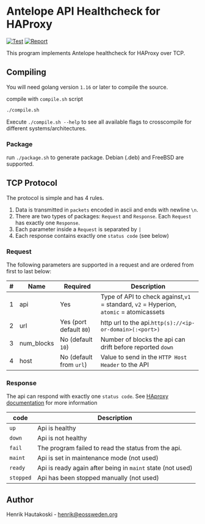 # Antelope API Healthcheck for HAProxy

[![Test](https://github.com/eosswedenorg/antelope-api-healthcheck/actions/workflows/test.yml/badge.svg)](https://github.com/eosswedenorg/antelope-api-healthcheck/actions/workflows/test.yml)
[![Report](https://goreportcard.com/badge/github.com/eosswedenorg/antelope-api-healthcheck)](https://goreportcard.com/report/github.com/eosswedenorg/antelope-api-healthcheck)

This program implements Antelope healthcheck for HAProxy over TCP.

## Compiling

You will need golang version `1.16` or later to compile the source.

compile with `compile.sh` script

```sh
./compile.sh
```

Execute `./compile.sh --help` to see all available flags to crosscompile for different systems/architectures.

### Package

run `./package.sh` to generate package. Debian (.deb) and FreeBSD are supported.

## TCP Protocol

The protocol is simple and has 4 rules.

1. Data is transmitted in `packets` encoded in ascii and ends with newline `\n`.
2. There are two types of packages: `Request` and `Response`. Each `Request` has exactly one `Response`.
3. Each parameter inside a `Request` is separated by `|`
4. Each response contains exactly one `status code` (see below)

### Request

The following parameters are supported in a request and are ordered from
first to last below:

| # | Name       | Required                  | Description                                                                                  |
| - | ---------- | ------------------------- | -------------------------------------------------------------------------------------------- |
| 1 | api        | Yes                       | Type of API to check against,`v1` = standard, `v2` = Hyperion, `atomic` = atomicassets |
| 2 | url        | Yes (port default `80`) | http url to the api.`http(s)://<ip-or-domain>(:<port>)`                                    |
| 3 | num_blocks | No (default `10`)       | Number of blocks the api can drift before reported `down`                                  |
| 4 | host       | No (default from `url`) | Value to send in the `HTTP Host Header` to the API                                         |

### Response

The api can respond with exactly one `status code`.
See [HAproxy documentation](https://cbonte.github.io/haproxy-dconv/1.7/configuration.html#5.2-agent-check) for more information

| code        | Description                                                  |
| ----------- | ------------------------------------------------------------ |
| `up`      | Api is healthy                                               |
| `down`    | Api is not healthy                                           |
| `fail`    | The program failed to read the status from the api.          |
| `maint`   | Api is set in maintenance mode (not used)                    |
| `ready`   | Api is ready again after being in `maint` state (not used) |
| `stopped` | Api has been stopped manually (not used)                     |

## Author

Henrik Hautakoski - [henrik@eossweden.org](mailto:henrik@eossweden.org)
